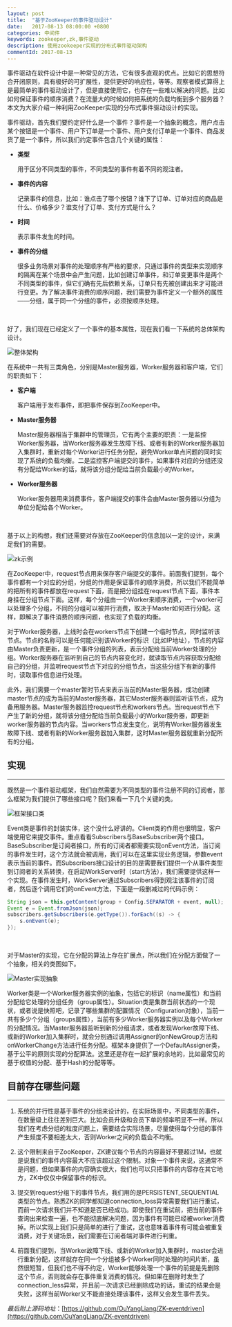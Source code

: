 ```yaml
---
layout: post
title:  "基于ZooKeeper的事件驱动设计"
date:   2017-08-13 08:00:00 +0800
categories: 中间件
keywords: zookeeper,zk,事件驱动
description: 使用zookeeper实现的分布式事件驱动架构
commentId: 2017-08-13
---
```

事件驱动在软件设计中是一种常见的方法，它有很多直观的优点。比如它的思想符合开闭原则，具有极好的可扩展性，提供更好的响应性，等等。观察者模式算得上是最简单的事件驱动设计了，但是直接使用它，也存在一些难以解决的问题。比如如何保证事件的顺序消费？在流量大的时候如何把系统的负载均衡到多个服务器？本文为大家介绍一种利用ZooKeeper实现的分布式事件驱动设计的实现。

事件驱动，首先我们要约定好什么是一个事件？事件是一个抽象的概念，用户点击某个按钮是一个事件、用户下订单是一个事件、用户支付订单是一个事件、商品发货了是一个事件，所以我们约定事件包含几个关键的属性：

* **类型**

    用于区分不同类型的事件，不同类型的事件有着不同的观注者。

* **事件的内容**

    记录事件的信息，比如：谁点击了哪个按钮？谁下了订单、订单对应的商品是什么、价格多少？谁支付了订单、支付方式是什么？

* **时间**

    表示事件发生的时间。

* **事件的分组**

    很多业务场景对事件的处理顺序有严格的要求，只通过事件的类型来实现顺序的隔离在某个场景中会产生问题，比如创建订单事件，和订单变更事件是两个不同类型的事件，但它们确有先后依赖关系，订单只有先被创建出来才可能进行变更。为了解决事件消费的顺序问题，我们需要为事件定义一个额外的属性——分组，属于同一个分组的事件，必须按顺序处理。

<br/>

好了，我们现在已经定义了一个事件的基本属性，现在我们看一下系统的总体架构设计。

![整体架构]({{site.baseurl}}/pic/ZK-eventdriven/1.svg)

在系统中一共有三类角色，分别是Master服务器，Worker服务器和客户端，它们的职责如下：

* **客户端**

    客户端用于发布事件，即把事件保存到ZooKeeper中。

* **Master服务器**

    Master服务器相当于集群中的管理员，它有两个主要的职责：一是监控Worker服务器，当Worker服务器发生故障下线、或者有新的Worker服务器加入集群时，重新对每个Worker进行任务分配，避免Worker单点问题的同时实现了系统的负载均衡。二是监控客户端提交的事件，如果事件对应的分组还没有分配给Worker的话，就将该分组分配给当前负载最小的Worker。

* **Worker服务器**

    Worker服务器用来消费事件，客户端提交的事件会由Master服务器以分组为单位分配给各个Worker。

<br/>

基于以上的构想，我们还需要对存放在ZooKeeper的信息加以一定的设计，来满足我们的需要。

![zk示例]({{site.baseurl}}/pic/ZK-eventdriven/2.svg)

在ZooKeeper中，request节点用来保存客户端提交的事件。前面我们提到，每个事件都有一个对应的分组，分组的作用是保证事件的顺序消费，所以我们不能简单的把所有的事件都放在request下面，而是把分组挂在request节点下面，事件本身挂在分组节点下面。这样，每个分组由一个Worker来顺序消费，一个worker可以处理多个分组，不同的分组可以被并行消费，取决于Master如何进行分配。这样，即解决了事件消费的顺序问题，也实现了负载的均衡。

对于Worker服务器，上线时会在workers节点下创建一个临时节点，同时监听该节点。节点的名称可以是任何能识别该Worker的标识（比如IP地址），节点的内容由Master负责更新，是一个事件分组的列表，表示分配给当前Worker处理的分组。Worker服务器在监听到自己的节点内容变化时，就读取节点内容获取分配给自己的分组，并监听request节点下对应的分组节点，当这些分组下有新的事件时，读取事件信息进行处理。

此外，我们需要一个master暂时节点来表示当前的Master服务器，成功创建master节点的成为当前的Master服务器，其它Master服务器则监听该节点，成为备用服务器。Master服务器监控request节点和workers节点。当request节点下产生了新的分组，就将该分组分配给当前负载最小的Worker服务器，即更新worker服务器的节点内容。当workers节点发生变化，说明有Worker服务器发生故障下线、或者有新的Worker服务器加入集群，这时Master服务器就重新分配所有的分组。

## 实现

---

既然是一个事件驱动框架，我们自然需要为不同类型的事件注册不同的订阅者，那么框架为我们提供了哪些接口呢？我们来看一下几个关键的类。

![框架接口类]({{site.baseurl}}/pic/ZK-eventdriven/3.svg)

Event类是事件的封装实体，这个没什么好讲的。Client类的作用也很明显，客户端使用它来提交事件。重点看看Subscribers与BaseSubscriber两个接口。BaseSubscriber是订阅者接口，所有的订阅者都需要实现onEvent方法，当订阅的事件发生时，这个方法就会被调用，我们可以在这里实现业务逻辑，参数event表示当前的事件。而Subscribers接口设计的目的是需要我们提供一个从事件类型到订阅者的关系转换，在启动WorkServer时（start方法），我们需要提供这样一个实现。在事件发生时，WorkServer通过Subscribers得到观注该事件的订阅者，然后逐个调用它们的onEvent方法，下面是一段删减过的代码示例：

```java
String json = this.getContent(group + Config.SEPARATOR + event, null);
Event e = Event.fromJson(json);
subscribers.getSubscribers(e.getType()).forEach((s) -> {
    s.onEvent(e);
});
```

<br/>

对于Master的实现，它在分配的算法上存在扩展点，所以我们在分配方面做了一个抽象，相关的类图如下。

![Master实现抽象]({{site.baseurl}}/pic/ZK-eventdriven/4.svg)

Worker类是一个Worker服务器实例的抽象，包括它的标识（name属性）和当前分配给它处理的分组任务（group属性）。Situation类是集群当前状态的一个现状，或者说是快照吧，记录了哪些集群的配置情况（Configuration对象），当前一共有多少个分组（groups属性），当前有多少Worker服务器实例以及每个Worker的分配情况。当Master服务器监听到新的分组请求，或者发现Worker故障下线、或新的Worker加入集群时，就会分别通过调用Assigner的onNewGroup方法和onWorkerChange方法进行任务分配。框架本身提供了一个DefaultAssigner类，基于公平的原则实现的分配算法。这里还是存在一起扩展的余地的，比如最常见的基于权值的分配、基于Hash的分配等等。

## 目前存在哪些问题

---

1. 系统的并行性是基于事件的分组来设计的，在实际场景中，不同类型的事件，在数量级上往往差别巨大。比如会员升级和会员下单的频率明显不一样。所以我们在考虑分组的粒度问题上，需要结合实际场景，尽量使得每个分组的事件产生频度不要相差太大，否则Worker之间的负载会不均衡。

2. 这个限制来自于ZooKeeper，ZK建议每个节点的内容最好不要超过1M，也就是说我们的事件内容最大不应该超过这个限制。对象一个事件来说，这通常不是问题，但如果事件的内容确实很大，我们也可以只把事件的内容存在其它地方，ZK中仅仅中保留事件的标识。

3. 提交到request分组下的事件节点，我们用的是PERSISTENT_SEQUENTIAL类型的节点。熟悉ZK的同学都知道connection_loss异常需要我们进行重试，而前一次请求我们并不知道是否已经成功。即使我们在重试前，把当前的事件查询出来检查一遍，也不能彻底解决问题，因为事件有可能已经被worker消费掉。所以实现上我们只是简单的进行了重试，这也意味着事件有可能会被重复消费，对于关键场景，我们需要在订阅者端对事件进行判重。

4. 前面我们提到，当Worker故障下线、或新的Worker加入集群时，master会进行重新分配，这样就存在同一个分组被多个Worker同时处理的时间片断，虽然很短暂，但我们也不得不约定，Worker能够处理一个事件的前提是先删除这个节点，否则就会存在事件重复消费的情况。但如果在删除时发生了connection_less异常，并且前一次请求已经删除成功的话，重试的结果会是失败，这样当前Worker又不能直接处理该事件，这样又会发生事件丢失。

*最后附上源码地址*：[https://github.com/OuYangLiang/ZK-eventdriven](https://github.com/OuYangLiang/ZK-eventdriven)
